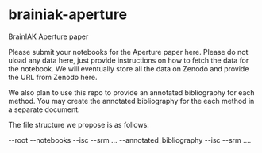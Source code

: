 # brainiak-aperture
BrainIAK Aperture paper

Please submit your notebooks for the Aperture paper here. Please do not uload any data here, just provide instructions on how to fetch the data for the notebook. We will eventually store all the data on Zenodo and provide the URL from Zenodo here.

We also plan to use this repo to provide an annotated bibliography for each method. You may create the annotated bibliography for the each method in a separate document.

The file structure we propose is as follows:

--root
  --notebooks
    --isc
    --srm 
    ...
  --annotated_bibliography
    --isc
    --srm
    ....
